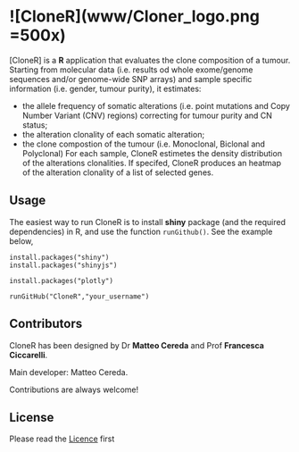 ![CloneR](www/Cloner_logo.png =500x)
=======

[CloneR] is a **R** application that evaluates the clone composition of a tumour. Starting from molecular data (i.e. results od whole exome/genome sequences and/or genome-wide SNP arrays) and sample specific information (i.e. gender, tumour purity), it estimates:
- the allele frequency of somatic alterations (i.e. point mutations and Copy Number Variant (CNV) regions) correcting for tumour purity and CN status;
- the alteration clonality of each somatic alteration;
- the clone compostion of the tumour (i.e. Monoclonal, Biclonal and Polyclonal)
For each sample, CloneR estimetes the density distribution of the alterations clonalities. If specifed, CloneR produces an heatmap of the alteration clonality of a list of selected genes. 

## Usage
The easiest way to run CloneR is to install **shiny** package (and the required dependencies) in R, and use the function `runGithub()`. See the example below,
```
install.packages("shiny")
install.packages("shinyjs")

install.packages("plotly")

runGitHub("CloneR","your_username")
```

## Contributors

CloneR has been designed by Dr **Matteo Cereda** and Prof **Francesca Ciccarelli**. 

Main developer: Matteo Cereda. 

Contributions are always welcome!

## License

Please read the [Licence](LICENSE) first
